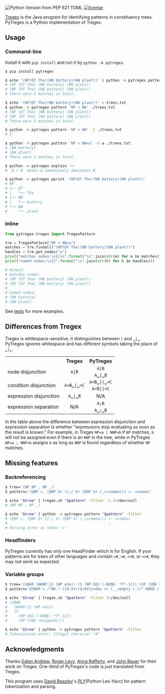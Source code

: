 ![Python Version from PEP 621 TOML](https://img.shields.io/python/required-version-toml?tomlFilePath=https://raw.githubusercontent.com/tanloong/pytregex/refs/heads/master/pyproject.toml)
[![license](https://img.shields.io/github/license/tanloong/pytregex)](https://github.com/tanloong/pytregex/blob/master/LICENSE)

[Tregex](https://nlp.stanford.edu/software/tregex.html) is the Java program for identifying patterns in constituency trees. PyTregex is a Python implementation of Tregex.

## Usage

### Command-line

Install it with `pip install` and run it by `python -m pytregex`.

```sh
$ pip install pytregex

$ echo '(NP(DT The)(NN battery)(NN plant))' | python -m pytregex pattern 'NP < NN' -filter
# (NP (DT The) (NN battery) (NN plant))
# (NP (DT The) (NN battery) (NN plant))
# There were 2 matches in total.

$ echo '(NP(DT The)(NN battery)(NN plant))' > trees.txt
$ python -m pytregex pattern 'NP < NN' ./trees.txt
# (NP (DT The) (NN battery) (NN plant))
# (NP (DT The) (NN battery) (NN plant))
# There were 2 matches in total.

$ python -m pytregex pattern 'NP < NN' -C ./trees.txt
# 2

$ python -m pytregex pattern 'NP < NN=a' -h a ./trees.txt
# (NN battery)
# (NN plant)
# There were 2 matches in total.

$ python -m pytregex explain '<'
# 'A < B' means A immediately dominates B

$ python -m pytregex pprint '(NP(DT The)(NN battery)(NN plant))'
# NP
# ├── DT
# │   └── The
# ├── NN
# │   └── battery
# └── NN
#     └── plant
```

### Inline

```python
from pytregex.tregex import TregexPattern

tre = TregexPattern("NP < NN=a")
matches = tre.findall("(NP(DT The)(NN battery)(NN plant))")
handles = tre.get_nodes("a")
print("matches nodes:\n{}\n".format("\n".join(str(m) for m in matches)))
print("named nodes:\n{}".format("\n".join(str(h) for h in handles)))

# Output:
# matches nodes:
# (NP (DT The) (NN battery) (NN plant))
# (NP (DT The) (NN battery) (NN plant))
#
# named nodes:
# (NN battery)
# (NN plant)
```

See [tests](tests/test_tregex.py) for more examples.

## Differences from Tregex

Tregex is whitespace-sensitive, it distinguishes between `|` and `␣|␣`. PyTregex ignores whitespace and has different symbols taking the place of `␣|␣`.

<table>
<style> table tr:nth-child(odd), table tr:nth-child(even) { background-color: transparent !important; } </style>
<tr> <th></th> <th style="vertical-align: middle; text-align: center">Tregex</th> <th style="vertical-align: middle; text-align: center">PyTregex</th> </tr>
<tr>
  <td rowspan="2" style="vertical-align: middle; text-align: left">node disjunction</td>
  <td rowspan="2" style="vertical-align: middle; text-align: center"><code>A|B</code></td>
  <td style="vertical-align: middle; text-align: center"><code>A|B</code></td>
</tr> <tr> <td style="vertical-align: middle; text-align: center"><code>A␣|␣B</code></td> </tr>
<tr>
  <td rowspan="2" style="vertical-align: middle; text-align: left">condition disjunction</td>
  <td rowspan="2" style="vertical-align: middle; text-align: center"><code>A&lt;B␣|␣&lt;C</code></td>
  <td style="vertical-align: middle; text-align: center"><code>A&lt;B␣||␣&lt;C</code></td>
</tr> <tr> <td style="vertical-align: middle; text-align: center"><code>A&lt;B||&lt;C</code></td> </tr>
<tr>
  <td style="vertical-align: middle; text-align: left">expression disjunction</td>
  <td style="vertical-align: middle; text-align: center"><code>A␣|␣B</code></td>
  <td style="vertical-align: middle; text-align: center">N/A</td>
</tr>
<tr>
  <td rowspan="2" style="vertical-align: middle; text-align: left">expression separation</td>
  <td rowspan="2" style="vertical-align: middle; text-align: center">N/A</td>
  <td style="vertical-align: middle; text-align: center"><code>A;B</code></td>
</tr> <tr> <td style="vertical-align: middle; text-align: center"><code>A␣;␣B</code></td> </tr>
</table>

In the table above the difference between expression disjunction and expression separation is whether "expressions stop evaluating as soon as the result is known." For example, in Tregex `NP=a | NNP=b` if `NP` matches, `b` will not be assigned even if there is an `NNP` in the tree, while in PyTregex `NP=a ; NNP=b` assigns `b` as long as `NNP` is found regardless of whether `NP` matches.

## Missing features

### Backreferencing

```sh
$ tree='(NP NP , NP ,)'
$ pattern='(@NP <, (@NP $+ (/,/ $+ (@NP $+ /,/=comma))) <- =comma)' 

$ echo "$tree" | tregex.sh "$pattern" -filter -s 2>/dev/null
# (NP NP , NP ,)

$ echo "$tree" | python -m pytregex pattern "$pattern" -filter
# (@NP <, (@NP $+ (/,/ $+ (@NP $+ /,/=comma))) <- =comma)
#                                              ˄
# Parsing error at token '='
```

### Headfinders

PyTregex currently has only one HeadFinder which is for English. If your patterns are for trees of other languages and contain `<#`, `>#`, `<<#`, or `>>#`, they may not work as expected.

### Variable groups

```sh
$ tree='(SBAR (WHNP-11 (WP who)) (S (NP-SBJ (-NONE- *T*-11)) (VP (VBD resigned))))' 
$ pattern='@SBAR < /^WH.*-([0-9]+)$/#1%index << (__=empty < (/^-NONE-/ < /^\*T\*-([0-9]+)$/#1%index))' 

$ echo "$tree" | tregex.sh "$pattern" -filter 2>/dev/null
# (SBAR
#   (WHNP-11 (WP who))
#   (S
#     (NP-SBJ (-NONE- *T*-11))
#     (VP (VBD resigned))))

$ echo "$tree" | python -m pytregex pattern "$pattern" -filter
# Tokenization error: Illegal character "#"
```

## Acknowledgments

Thanks [Galen Andrew](https://scholar.google.com/citations?user=TNWwJ-UAAAAJ&hl=en), [Roger Levy](https://www.mit.edu/~rplevy/), [Anna Rafferty](https://sites.google.com/site/annanrafferty/), and [John Bauer](https://profiles.stanford.edu/john-bauer) for their work on Tregex. One-third of PyTregex's code is just translated from Tregex.

This program uses [David Beazley](https://www.dabeaz.com/)'s [PLY](https://github.com/dabeaz/ply)(Python Lex-Yacc) for pattern tokenization and parsing.
